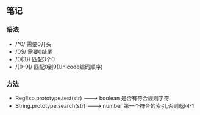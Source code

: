 ## 笔记

### 语法
- /^0/  需要0开头
- /0$/ 需要0结尾
- /0{3}/ 匹配3个0
- /[0-9]/ 匹配0到9(Unicode编码顺序)

### 方法
- RegExp.prototype.test(str) ---> boolean  是否有符合规则字符
- String.prototype.search(str) ---> number 第一个符合的索引,否则返回-1